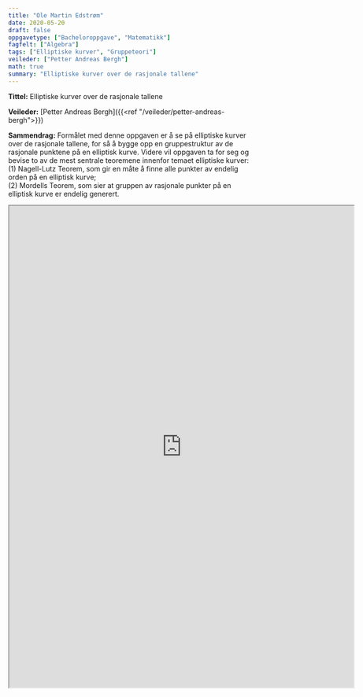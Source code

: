 ```yaml
---
title: "Ole Martin Edstrøm"
date: 2020-05-20
draft: false
oppgavetype: ["Bacheloroppgave", "Matematikk"]
fagfelt: ["Algebra"]
tags: ["Elliptiske kurver", "Gruppeteori"]
veileder: ["Petter Andreas Bergh"]
math: true
summary: "Elliptiske kurver over de rasjonale tallene"
---
```


**Tittel:** Elliptiske kurver over de rasjonale tallene

**Veileder:** [Petter Andreas Bergh]({{<ref "/veileder/petter-andreas-bergh">}})

**Sammendrag:** Formålet med denne oppgaven er å se på elliptiske kurver over de rasjonale tallene, for så å bygge opp en gruppestruktur av de rasjonale punktene på en elliptisk kurve. Videre vil oppgaven ta for seg og bevise to av de mest sentrale teoremene innenfor temaet elliptiske kurver: \
(1) Nagell-Lutz Teorem, som gir en måte å finne alle punkter av endelig orden på en elliptisk kurve; \
(2) Mordells Teorem, som sier at gruppen av rasjonale punkter på en elliptisk kurve er endelig generert.


<iframe src="https://drive.google.com/file/d/16L7Z7jV3927TJioCv4q28vCh2aFdSFqS/preview" width="700" height="980" allow="autoplay"></iframe>

